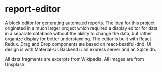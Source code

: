 # report-editor
A block editor for generating automated reports. The idea for this project originated in a much larger project which required a display editor for data in a separate database without the ability to change the data, but rather organize display for better understanding.
The editor is built with React-Redux. Drag and Drop components are based on react-beatiful-dnd. UI design is with Material-UI. Backend is an express server and an Sqlite db.

All data fragments are excerpts from Wikipedia. All images are from Unsplash.

